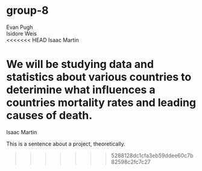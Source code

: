 # group-8

Evan Pugh  
Isidore Weis  
<<<<<<< HEAD
Isaac Martin

We will be studying data and statistics about various countries to deterimine what influences a countries mortality rates and leading causes of death.
=======
Isaac Martin  
  
This is a sentence about a project, theoretically.
>>>>>>> 5288128dc1cfa3eb59ddee60c7b82598c2fc7c27
